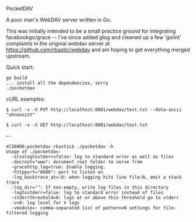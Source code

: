 PocketDAV

A poor man's WebDAV server written in Go.

This was initially intended to be a small practice ground for integrating
facebookgo/grace -- I've since added glog and cleaned up a few 'golint'
complaints in the original webdav server at https://github.com/rbastic/webdav
and am hoping to get everything merged upstream.

Quick start:

```
go build
... install all the dependencies, sorry
./pocketdav
```

cURL examples:

```
$ curl -v -X PUT http://localhost:8081/webdav/test.txt --data-ascii "ohnoeszzt"

$ curl -v -X GET http://localhost:8081/webdav/test.txt
```

--

```
ml36806:pocketdav rbastic$ ./pocketdav -h
Usage of ./pocketdav:
  -alsologtostderr=false: log to standard error as well as files
  -docroot="www": document root folder to serve from
  -gracehttp.log=true: Enable logging.
  -httpport="8080": port to listen on
  -log_backtrace_at=:0: when logging hits line file:N, emit a stack trace
  -log_dir="": If non-empty, write log files in this directory
  -logtostderr=false: log to standard error instead of files
  -stderrthreshold=0: logs at or above this threshold go to stderr
  -v=0: log level for V logs
  -vmodule=: comma-separated list of pattern=N settings for file-filtered logging
```
